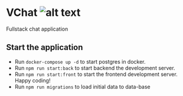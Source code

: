 # VChat ![alt text](./frontend//src/favicon.ico)

Fullstack chat application

## Start the application

- Run `docker-compose up -d` to start postgres in docker.
- Run `npm run start:back` to start backend the development server.
- Run `npm run start:front` to start the frontend development server. Happy coding!
- Run `npm run migrations` to load initial data to data-base
